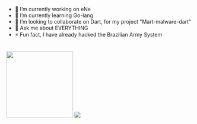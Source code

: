 - 🔭 I’m currently working on eNe
- 🌱 I’m currently learning Go-lang
- 👯 I’m looking to collaborate on Dart, for my project "Mart-malware-dart"
- 💬 Ask me about EVERYTHING
- ⚡ Fun fact, I have already hacked the Brazilian Army System

</br>

<img height="180em" src="https://github-readme-stats.vercel.app/api?username=joao-b4&show_icons=true&hide_border=true&&count_private=true&include_all_commits=true" />
<img src="https://github-readme-stats.vercel.app/api/top-langs/?username=joao-b4&layout=compact&hide_title=true" />
